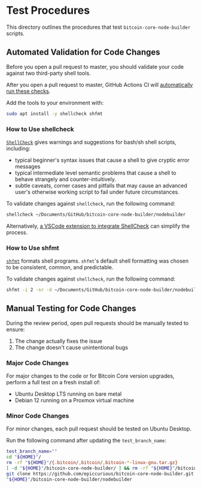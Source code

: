 # Test Procedures

This directory outlines the procedures that test `bitcoin-core-node-builder` scripts.

## Automated Validation for Code Changes

Before you open a pull request to master, you should validate your code against two third-party shell tools.

After you open a pull request to master, GitHub Actions CI will [automatically run these checks](https://github.com/epiccurious/bitcoin-core-node-builder/actions/workflows/bash_validation_ci.yaml).

Add the tools to your environment with:
```bash
sudo apt install -y shellcheck shfmt
```

### How to Use shellcheck

[`ShellCheck`](https://www.shellcheck.net/) gives warnings and suggestions for bash/sh shell scripts, including:
- typical beginner's syntax issues that cause a shell to give cryptic error messages
- typical intermediate level semantic problems that cause a shell to behave strangely and counter-intuitively.
- subtle caveats, corner cases and pitfalls that may cause an advanced user's otherwise working script to fail under future circumstances.


To validate changes against `shellcheck`, run the following command:
```bash
shellcheck ~/Documents/GitHub/bitcoin-core-node-builder/nodebuilder
```

Alternatively, [a VSCode extension to integrate ShellCheck](https://github.com/vscode-shellcheck/vscode-shellcheck) can simplify the process.

### How to Use shfmt

[`shfmt`](https://github.com/mvdan/sh) formats shell programs. `shfmt`'s default shell formatting was chosen to be consistent, common, and predictable.

To validate changes against `shellcheck`, run the following command:
```bash
shfmt -i 2 -sr -d ~/Documents/GitHub/bitcoin-core-node-builder/nodebuilder
```

## Manual Testing for Code Changes

During the review period, open pull requests should be manually tested to ensure:
1. The change actually fixes the issue
2. The change doesn't cause unintentional bugs

### Major Code Changes

For major changes to the code or for Bitcoin Core version upgrades, perform a full test on a fresh install of:
- Ubuntu Desktop LTS running on bare metal
- Debian 12 running on a Proxmox virtual machine

### Minor Code Changes

For minor changes, each pull request should be tested on Ubuntu Desktop.

Run the following command after updating the `test_branch_name`:
```bash
test_branch_name=""
cd "${HOME}"/
rm -rf "${HOME}"/{.bitcoin/,bitcoin/,bitcoin-*-linux-gnu.tar.gz}
[ -d "${HOME}"/bitcoin-core-node-builder/ ] && rm -rf "${HOME}"/bitcoin-core-node-builder/
git clone https://github.com/epiccurious/bitcoin-core-node-builder.git -b "${test_branch_name}"
"${HOME}"/bitcoin-core-node-builder/nodebuilder
```

